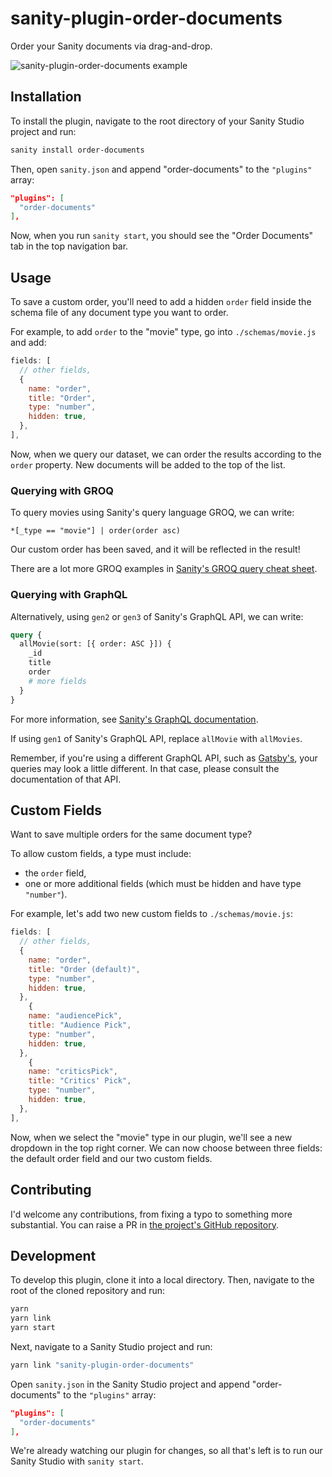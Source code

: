 # sanity-plugin-order-documents

Order your Sanity documents via drag-and-drop.

![sanity-plugin-order-documents example](./example.gif)

## Installation

To install the plugin, navigate to the root directory of your Sanity Studio project and run:

```sh
sanity install order-documents
```

Then, open `sanity.json` and append "order-documents" to the `"plugins"` array:

```json
"plugins": [
  "order-documents"
],
```

Now, when you run `sanity start`, you should see the "Order Documents" tab in the top navigation bar.

## Usage

To save a custom order, you'll need to add a hidden `order` field inside the schema file of any document type you want to order.

For example, to add `order` to the "movie" type, go into `./schemas/movie.js` and add:

```js
fields: [
  // other fields,
  {
    name: "order",
    title: "Order",
    type: "number",
    hidden: true,
  },
],
```

Now, when we query our dataset, we can order the results according to the `order` property. New documents will be added to the top of the list.

### Querying with GROQ

To query movies using Sanity's query language GROQ, we can write:

```groq
*[_type == "movie"] | order(order asc)
```

Our custom order has been saved, and it will be reflected in the result!

There are a lot more GROQ examples in [Sanity's GROQ query cheat sheet](https://www.sanity.io/docs/query-cheat-sheet).

### Querying with GraphQL

Alternatively, using `gen2` or `gen3` of Sanity's GraphQL API, we can write:

```graphql
query {
  allMovie(sort: [{ order: ASC }]) {
    _id
    title
    order
    # more fields
  }
}
```

For more information, see [Sanity's GraphQL documentation](https://www.sanity.io/docs/graphql).

If using `gen1` of Sanity's GraphQL API, replace `allMovie` with `allMovies`.

Remember, if you're using a different GraphQL API, such as [Gatsby's](https://www.gatsbyjs.com/docs/graphql-reference/#sort), your queries may look a little different. In that case, please consult the documentation of that API.

## Custom Fields

Want to save multiple orders for the same document type?

To allow custom fields, a type must include:

- the `order` field,
- one or more additional fields (which must be hidden and have type `"number"`).

For example, let's add two new custom fields to `./schemas/movie.js`:

```js
fields: [
  // other fields,
  {
    name: "order",
    title: "Order (default)",
    type: "number",
    hidden: true,
  },
    {
    name: "audiencePick",
    title: "Audience Pick",
    type: "number",
    hidden: true,
  },
    {
    name: "criticsPick",
    title: "Critics' Pick",
    type: "number",
    hidden: true,
  },
],
```

Now, when we select the "movie" type in our plugin, we'll see a new dropdown in the top right corner. We can now choose between three fields: the default order field and our two custom fields.

## Contributing

I'd welcome any contributions, from fixing a typo to something more substantial. You can raise a PR in [the project's GitHub repository](https://github.com/BretCameron/sanity-plugin-order-documents).

## Development

To develop this plugin, clone it into a local directory. Then, navigate to the root of the cloned repository and run:

```sh
yarn
yarn link
yarn start
```

Next, navigate to a Sanity Studio project and run:

```sh
yarn link "sanity-plugin-order-documents"
```

Open `sanity.json` in the Sanity Studio project and append "order-documents" to the `"plugins"` array:

```json
"plugins": [
  "order-documents"
],
```

We're already watching our plugin for changes, so all that's left is to run our Sanity Studio with `sanity start`.
